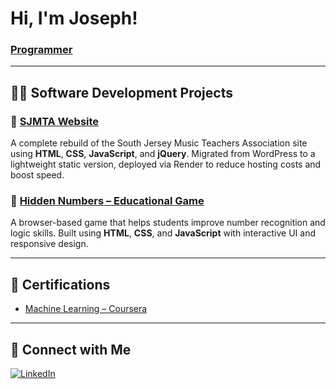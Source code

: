 # Hi, I'm Joseph!
### [Programmer](https://github.com/josephmathew0)

---

## 👨‍💻 Software Development Projects

### 🔹 [SJMTA Website](https://sjmta.org/)
A complete rebuild of the South Jersey Music Teachers Association site using **HTML**, **CSS**, **JavaScript**, and **jQuery**. Migrated from WordPress to a lightweight static version, deployed via Render to reduce hosting costs and boost speed.

### 🔹 [Hidden Numbers – Educational Game](https://josephmathew0.github.io/HiddenNumbers-Game/)
A browser-based game that helps students improve number recognition and logic skills. Built using **HTML**, **CSS**, and **JavaScript** with interactive UI and responsive design.

---

## 📝 Certifications

- [Machine Learning – Coursera](https://coursera.org/verify/ML-Certificate-Link)

---

## 🤝 Connect with Me

[![LinkedIn](https://img.shields.io/badge/LinkedIn-josephmathew0-blue?logo=linkedin&style=flat-square)](https://linkedin.com/in/josephmathew0)
